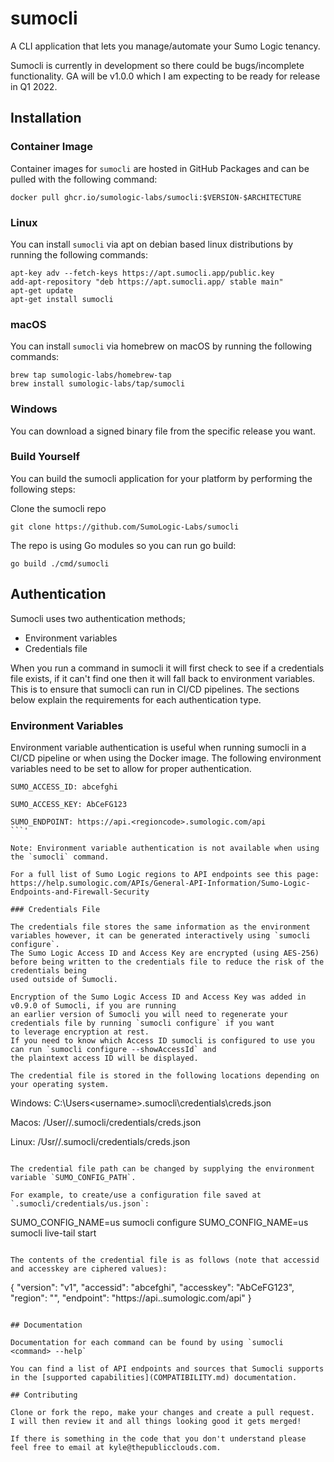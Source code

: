 # sumocli
A CLI application that lets you manage/automate your Sumo Logic tenancy.

Sumocli is currently in development so there could be bugs/incomplete functionality.
GA will be v1.0.0 which I am expecting to be ready for release in Q1 2022.
## Installation

### Container Image

Container images for `sumocli` are hosted in GitHub Packages and can be pulled with the following command:

```shell
docker pull ghcr.io/sumologic-labs/sumocli:$VERSION-$ARCHITECTURE
```

### Linux
You can install `sumocli` via apt on debian based linux distributions by running the following commands:

```shell
apt-key adv --fetch-keys https://apt.sumocli.app/public.key
add-apt-repository "deb https://apt.sumocli.app/ stable main"
apt-get update
apt-get install sumocli
```
### macOS

You can install `sumocli` via homebrew on macOS by running the following commands:

```shell
brew tap sumologic-labs/homebrew-tap
brew install sumologic-labs/tap/sumocli
```
### Windows

You can download a signed binary file from the specific release you want.

### Build Yourself
You can build the sumocli application for your platform by performing the following steps:

Clone the sumocli repo

`git clone https://github.com/SumoLogic-Labs/sumocli`

The repo is using Go modules so you can run go build:

`go build ./cmd/sumocli`

## Authentication

Sumocli uses two authentication methods;
- Environment variables
- Credentials file

When you run a command in sumocli it will first check to see if a credentials file exists, if it can't find one then it will fall back to environment variables. This is to ensure that sumocli can run in CI/CD pipelines.
The sections below explain the requirements for each authentication type.

### Environment Variables

Environment variable authentication is useful when running sumocli in a CI/CD pipeline or when using the Docker image. The following environment variables need to be set to allow for proper authentication.

```
SUMO_ACCESS_ID: abcefghi

SUMO_ACCESS_KEY: AbCeFG123

SUMO_ENDPOINT: https://api.<regioncode>.sumologic.com/api
```'

Note: Environment variable authentication is not available when using the `sumocli` command.

For a full list of Sumo Logic regions to API endpoints see this page:
https://help.sumologic.com/APIs/General-API-Information/Sumo-Logic-Endpoints-and-Firewall-Security

### Credentials File

The credentials file stores the same information as the environment variables however, it can be generated interactively using `sumocli configure`.
The Sumo Logic Access ID and Access Key are encrypted (using AES-256) before being written to the credentials file to reduce the risk of the credentials being
used outside of Sumocli.

Encryption of the Sumo Logic Access ID and Access Key was added in v0.9.0 of Sumocli, if you are running
an earlier version of Sumocli you will need to regenerate your credentials file by running `sumocli configure` if you want
to leverage encryption at rest.
If you need to know which Access ID sumocli is configured to use you can run `sumocli configure --showAccessId` and
the plaintext access ID will be displayed.

The credential file is stored in the following locations depending on your operating system.

```
Windows: C:\Users\<username>\.sumocli\credentials\creds.json

Macos: /User/<username>/.sumocli/credentials/creds.json

Linux: /Usr/<username>/.sumocli/credentials/creds.json
```

The credential file path can be changed by supplying the environment variable `SUMO_CONFIG_PATH`.

For example, to create/use a configuration file saved at `.sumocli/credentials/us.json`:
```
SUMO_CONFIG_NAME=us sumocli configure
SUMO_CONFIG_NAME=us sumocli live-tail start
```

The contents of the credential file is as follows (note that accessid and accesskey are ciphered values):

```
{
  "version": "v1",
  "accessid": "abcefghi",
  "accesskey": "AbCeFG123",
  "region": "<regioncode>",
  "endpoint": "https://api.<regioncode>.sumologic.com/api"
}
```

## Documentation

Documentation for each command can be found by using `sumocli <command> --help`

You can find a list of API endpoints and sources that Sumocli supports in the [supported capabilities](COMPATIBILITY.md) documentation.

## Contributing

Clone or fork the repo, make your changes and create a pull request.
I will then review it and all things looking good it gets merged!

If there is something in the code that you don't understand please feel free to email at kyle@thepublicclouds.com.

